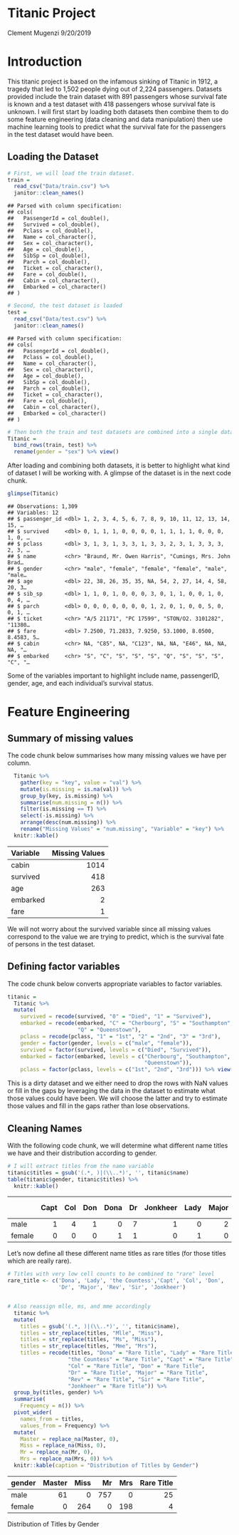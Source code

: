 Titanic Project
================
Clement Mugenzi
9/20/2019

# Introduction

This titanic project is based on the infamous sinking of Titanic in
1912, a tragedy that led to 1,502 people dying out of 2,224 passengers.
Datasets provided include the train dataset with 891 passengers whose
survival fate is known and a test dataset with 418 passengers whose
survival fate is unknown. I will first start by loading both datasets
then combine them to do some feature engineering (data cleaning and data
manipulation) then use machine learning tools to predict what the
survival fate for the passengers in the test dataset would have been.

## Loading the Dataset

``` r
# First, we will load the train dataset.
train = 
  read_csv("Data/train.csv") %>% 
  janitor::clean_names() 
```

    ## Parsed with column specification:
    ## cols(
    ##   PassengerId = col_double(),
    ##   Survived = col_double(),
    ##   Pclass = col_double(),
    ##   Name = col_character(),
    ##   Sex = col_character(),
    ##   Age = col_double(),
    ##   SibSp = col_double(),
    ##   Parch = col_double(),
    ##   Ticket = col_character(),
    ##   Fare = col_double(),
    ##   Cabin = col_character(),
    ##   Embarked = col_character()
    ## )

``` r
# Second, the test dataset is loaded
test = 
  read_csv("Data/test.csv") %>% 
  janitor::clean_names()
```

    ## Parsed with column specification:
    ## cols(
    ##   PassengerId = col_double(),
    ##   Pclass = col_double(),
    ##   Name = col_character(),
    ##   Sex = col_character(),
    ##   Age = col_double(),
    ##   SibSp = col_double(),
    ##   Parch = col_double(),
    ##   Ticket = col_character(),
    ##   Fare = col_double(),
    ##   Cabin = col_character(),
    ##   Embarked = col_character()
    ## )

``` r
# Then both the train and test datasets are combined into a single dataset.
Titanic = 
  bind_rows(train, test) %>% 
  rename(gender = "sex") %>% view()
```

After loading and combining both datasets, it is better to highlight
what kind of dataset I will be working with. A glimpse of the dataset is
in the next code chunk.

``` r
glimpse(Titanic)
```

    ## Observations: 1,309
    ## Variables: 12
    ## $ passenger_id <dbl> 1, 2, 3, 4, 5, 6, 7, 8, 9, 10, 11, 12, 13, 14, 15, …
    ## $ survived     <dbl> 0, 1, 1, 1, 0, 0, 0, 0, 1, 1, 1, 1, 0, 0, 0, 1, 0, …
    ## $ pclass       <dbl> 3, 1, 3, 1, 3, 3, 1, 3, 3, 2, 3, 1, 3, 3, 3, 2, 3, …
    ## $ name         <chr> "Braund, Mr. Owen Harris", "Cumings, Mrs. John Brad…
    ## $ gender       <chr> "male", "female", "female", "female", "male", "male…
    ## $ age          <dbl> 22, 38, 26, 35, 35, NA, 54, 2, 27, 14, 4, 58, 20, 3…
    ## $ sib_sp       <dbl> 1, 1, 0, 1, 0, 0, 0, 3, 0, 1, 1, 0, 0, 1, 0, 0, 4, …
    ## $ parch        <dbl> 0, 0, 0, 0, 0, 0, 0, 1, 2, 0, 1, 0, 0, 5, 0, 0, 1, …
    ## $ ticket       <chr> "A/5 21171", "PC 17599", "STON/O2. 3101282", "11380…
    ## $ fare         <dbl> 7.2500, 71.2833, 7.9250, 53.1000, 8.0500, 8.4583, 5…
    ## $ cabin        <chr> NA, "C85", NA, "C123", NA, NA, "E46", NA, NA, NA, "…
    ## $ embarked     <chr> "S", "C", "S", "S", "S", "Q", "S", "S", "S", "C", "…

Some of the variables important to highlight include name, passengerID,
gender, age, and each individual’s survival status.

# Feature Engineering

## Summary of missing values

The code chunk below summarises how many missing values we have per
column.

``` r
  Titanic %>%
    gather(key = "key", value = "val") %>%
    mutate(is.missing = is.na(val)) %>%
    group_by(key, is.missing) %>%
    summarise(num.missing = n()) %>%
    filter(is.missing == T) %>%
    select(-is.missing) %>%
    arrange(desc(num.missing)) %>%
    rename("Missing Values" = "num.missing", "Variable" = "key") %>% 
  knitr::kable()
```

| Variable | Missing Values |
| :------- | -------------: |
| cabin    |           1014 |
| survived |            418 |
| age      |            263 |
| embarked |              2 |
| fare     |              1 |

We will not worry about the survived variable since all missing values
correspond to the value we are trying to predict, which is the survival
fate of persons in the test dataset.

## Defining factor variables

The code chunk below converts appropriate variables to factor variables.

``` r
titanic =
  Titanic %>% 
  mutate(
    survived = recode(survived, "0" = "Died", "1" = "Survived"),
    embarked = recode(embarked, "C" = "Cherbourg", "S" = "Southampton",
                      "Q" = "Queenstown"),
    pclass = recode(pclass, "1" = "1st", "2" = "2nd", "3" = "3rd"),
    gender = factor(gender, levels = c("male", "female")),
    survived = factor(survived, levels = c("Died", "Survived")),
    embarked = factor(embarked, levels = c("Cherbourg", "Southampton",
                                           "Queenstown")),
    pclass = factor(pclass, levels = c("1st", "2nd", "3rd"))) %>% view()
```

This is a dirty dataset and we either need to drop the rows with NaN
values or fill in the gaps by leveraging the data in the dataset to
estimate what those values could have been. We will choose the latter
and try to estimate those values and fill in the gaps rather than lose
observations.

## Cleaning Names

With the following code chunk, we will determine what different name
titles we have and their distribution according to gender.

``` r
# I will extract titles from the name variable
titanic$titles = gsub('(.*, )|(\\..*)', '', titanic$name)
table(titanic$gender, titanic$titles) %>% 
  knitr::kable()
```

|        | Capt | Col | Don | Dona | Dr | Jonkheer | Lady | Major | Master | Miss | Mlle | Mme |  Mr | Mrs | Ms | Rev | Sir | the Countess |
| ------ | ---: | --: | --: | ---: | -: | -------: | ---: | ----: | -----: | ---: | ---: | --: | --: | --: | -: | --: | --: | -----------: |
| male   |    1 |   4 |   1 |    0 |  7 |        1 |    0 |     2 |     61 |    0 |    0 |   0 | 757 |   0 |  0 |   8 |   1 |            0 |
| female |    0 |   0 |   0 |    1 |  1 |        0 |    1 |     0 |      0 |  260 |    2 |   1 |   0 | 197 |  2 |   0 |   0 |            1 |

Let’s now define all these different name titles as rare titles (for
those titles which are really rare).

``` r
# Titles with very low cell counts to be combined to "rare" level
rare_title <- c('Dona', 'Lady', 'the Countess','Capt', 'Col', 'Don', 
                'Dr', 'Major', 'Rev', 'Sir', 'Jonkheer')


# Also reassign mlle, ms, and mme accordingly
  titanic %>%
  mutate(
    titles = gsub('(.*, )|(\\..*)', '', titanic$name),
    titles = str_replace(titles, "Mlle", "Miss"),
    titles = str_replace(titles, "Ms", "Miss"),
    titles = str_replace(titles, "Mme", "Mrs"),
    titles = recode(titles, "Dona" = "Rare Title", "Lady" = "Rare Title",
                   "the Countess" = "Rare Title", "Capt" = "Rare Title",
                   "Col" = "Rare Title", "Don" = "Rare Title",
                   "Dr" = "Rare Title", "Major" = "Rare Title",
                   "Rev" = "Rare Title", "Sir" = "Rare Title",
                   "Jonkheer" = "Rare Title")) %>% 
  group_by(titles, gender) %>% 
  summarise(
    Frequency = n()) %>% 
  pivot_wider(
    names_from = titles,
    values_from = Frequency) %>%
  mutate(
    Master = replace_na(Master, 0),
    Miss = replace_na(Miss, 0),
    Mr = replace_na(Mr, 0),
    Mrs = replace_na(Mrs, 0)) %>% 
  knitr::kable(caption = "Distribution of Titles by Gender")
```

| gender | Master | Miss |  Mr | Mrs | Rare Title |
| :----- | -----: | ---: | --: | --: | ---------: |
| male   |     61 |    0 | 757 |   0 |         25 |
| female |      0 |  264 |   0 | 198 |          4 |

Distribution of Titles by Gender
